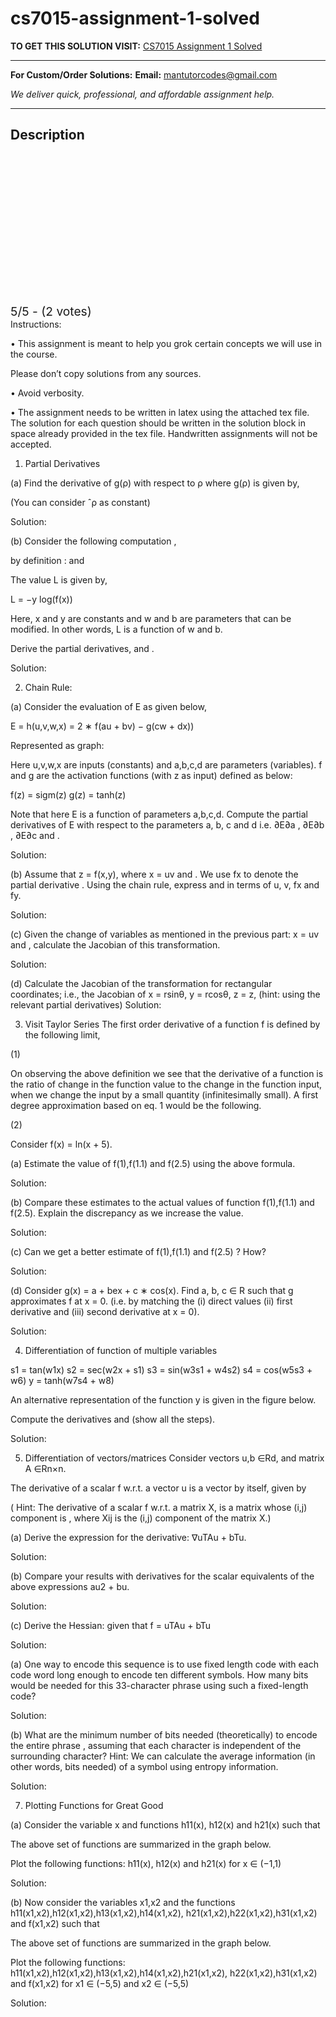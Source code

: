 # cs7015-assignment-1-solved
**TO GET THIS SOLUTION VISIT:** [CS7015 Assignment 1 Solved](https://mantutor.com/product/cs7015-solved/)


---

**For Custom/Order Solutions:** **Email:** mantutorcodes@gmail.com  

*We deliver quick, professional, and affordable assignment help.*

---

<h2>Description</h2>



<div class="kk-star-ratings kksr-auto kksr-align-center kksr-valign-top" data-payload="{&quot;align&quot;:&quot;center&quot;,&quot;id&quot;:&quot;114291&quot;,&quot;slug&quot;:&quot;default&quot;,&quot;valign&quot;:&quot;top&quot;,&quot;ignore&quot;:&quot;&quot;,&quot;reference&quot;:&quot;auto&quot;,&quot;class&quot;:&quot;&quot;,&quot;count&quot;:&quot;2&quot;,&quot;legendonly&quot;:&quot;&quot;,&quot;readonly&quot;:&quot;&quot;,&quot;score&quot;:&quot;5&quot;,&quot;starsonly&quot;:&quot;&quot;,&quot;best&quot;:&quot;5&quot;,&quot;gap&quot;:&quot;4&quot;,&quot;greet&quot;:&quot;Rate this product&quot;,&quot;legend&quot;:&quot;5\/5 - (2 votes)&quot;,&quot;size&quot;:&quot;24&quot;,&quot;title&quot;:&quot;CS7015 Assignment 1 Solved&quot;,&quot;width&quot;:&quot;138&quot;,&quot;_legend&quot;:&quot;{score}\/{best} - ({count} {votes})&quot;,&quot;font_factor&quot;:&quot;1.25&quot;}">

<div class="kksr-stars">

<div class="kksr-stars-inactive">
            <div class="kksr-star" data-star="1" style="padding-right: 4px">


<div class="kksr-icon" style="width: 24px; height: 24px;"></div>
        </div>
            <div class="kksr-star" data-star="2" style="padding-right: 4px">


<div class="kksr-icon" style="width: 24px; height: 24px;"></div>
        </div>
            <div class="kksr-star" data-star="3" style="padding-right: 4px">


<div class="kksr-icon" style="width: 24px; height: 24px;"></div>
        </div>
            <div class="kksr-star" data-star="4" style="padding-right: 4px">


<div class="kksr-icon" style="width: 24px; height: 24px;"></div>
        </div>
            <div class="kksr-star" data-star="5" style="padding-right: 4px">


<div class="kksr-icon" style="width: 24px; height: 24px;"></div>
        </div>
    </div>

<div class="kksr-stars-active" style="width: 138px;">
            <div class="kksr-star" style="padding-right: 4px">


<div class="kksr-icon" style="width: 24px; height: 24px;"></div>
        </div>
            <div class="kksr-star" style="padding-right: 4px">


<div class="kksr-icon" style="width: 24px; height: 24px;"></div>
        </div>
            <div class="kksr-star" style="padding-right: 4px">


<div class="kksr-icon" style="width: 24px; height: 24px;"></div>
        </div>
            <div class="kksr-star" style="padding-right: 4px">


<div class="kksr-icon" style="width: 24px; height: 24px;"></div>
        </div>
            <div class="kksr-star" style="padding-right: 4px">


<div class="kksr-icon" style="width: 24px; height: 24px;"></div>
        </div>
    </div>
</div>


<div class="kksr-legend" style="font-size: 19.2px;">
            5/5 - (2 votes)    </div>
    </div>
Instructions:

• This assignment is meant to help you grok certain concepts we will use in the course.

Please don’t copy solutions from any sources.

• Avoid verbosity.

• The assignment needs to be written in latex using the attached tex file. The solution for each question should be written in the solution block in space already provided in the tex file. Handwritten assignments will not be accepted.

1. Partial Derivatives

(a) Find the derivative of g(ρ) with respect to ρ where g(ρ) is given by,

(You can consider ˆρ as constant)

Solution:

(b) Consider the following computation ,

by definition : and

The value L is given by,

L = −y log(f(x))

Here, x and y are constants and w and b are parameters that can be modified. In other words, L is a function of w and b.

Derive the partial derivatives, and .

Solution:

2. Chain Rule:

(a) Consider the evaluation of E as given below,

E = h(u,v,w,x) = 2 ∗ f(au + bv) − g(cw + dx))

Represented as graph:

Here u,v,w,x are inputs (constants) and a,b,c,d are parameters (variables). f and g are the activation functions (with z as input) defined as below:

f(z) = sigm(z) g(z) = tanh(z)

Note that here E is a function of parameters a,b,c,d. Compute the partial derivatives of E with respect to the parameters a, b, c and d i.e. ∂E∂a , ∂E∂b , ∂E∂c and .

Solution:

(b) Assume that z = f(x,y), where x = uv and . We use fx to denote the partial derivative . Using the chain rule, express and in terms of u, v, fx and fy.

Solution:

(c) Given the change of variables as mentioned in the previous part: x = uv and , calculate the Jacobian of this transformation.

Solution:

(d) Calculate the Jacobian of the transformation for rectangular coordinates; i.e., the Jacobian of x = rsinθ, y = rcosθ, z = z, (hint: using the relevant partial derivatives) Solution:

3. Visit Taylor Series The first order derivative of a function f is defined by the following limit,

(1)

On observing the above definition we see that the derivative of a function is the ratio of change in the function value to the change in the function input, when we change the input by a small quantity (infinitesimally small). A first degree approximation based on eq. 1 would be the following.

(2)

Consider f(x) = ln(x + 5).

(a) Estimate the value of f(1),f(1.1) and f(2.5) using the above formula.

Solution:

(b) Compare these estimates to the actual values of function f(1),f(1.1) and f(2.5). Explain the discrepancy as we increase the value.

Solution:

(c) Can we get a better estimate of f(1),f(1.1) and f(2.5) ? How?

Solution:

(d) Consider g(x) = a + bex + c ∗ cos(x). Find a, b, c ∈ R such that g approximates f at x = 0. (i.e. by matching the (i) direct values (ii) first derivative and (iii) second derivative at x = 0).

Solution:

4. Differentiation of function of multiple variables

s1 = tan(w1x) s2 = sec(w2x + s1) s3 = sin(w3s1 + w4s2) s4 = cos(w5s3 + w6) y = tanh(w7s4 + w8)

An alternative representation of the function y is given in the figure below.

Compute the derivatives and (show all the steps).

Solution:

5. Differentiation of vectors/matrices Consider vectors u,b ∈Rd, and matrix A ∈Rn×n.

The derivative of a scalar f w.r.t. a vector u is a vector by itself, given by

( Hint: The derivative of a scalar f w.r.t. a matrix X, is a matrix whose (i,j) component is , where Xij is the (i,j) component of the matrix X.)

(a) Derive the expression for the derivative: ∇uTAu + bTu.

Solution:

(b) Compare your results with derivatives for the scalar equivalents of the above expressions au2 + bu.

Solution:

(c) Derive the Hessian: given that f = uTAu + bTu

Solution:

(a) One way to encode this sequence is to use fixed length code with each code word long enough to encode ten different symbols. How many bits would be needed for this 33-character phrase using such a fixed-length code?

Solution:

(b) What are the minimum number of bits needed (theoretically) to encode the entire phrase , assuming that each character is independent of the surrounding character? Hint: We can calculate the average information (in other words, bits needed) of a symbol using entropy information.

Solution:

7. Plotting Functions for Great Good

(a) Consider the variable x and functions h11(x), h12(x) and h21(x) such that

The above set of functions are summarized in the graph below.

Plot the following functions: h11(x), h12(x) and h21(x) for x ∈ (−1,1)

Solution:

(b) Now consider the variables x1,x2 and the functions h11(x1,x2),h12(x1,x2),h13(x1,x2),h14(x1,x2), h21(x1,x2),h22(x1,x2),h31(x1,x2) and f(x1,x2) such that

The above set of functions are summarized in the graph below.

Plot the following functions: h11(x1,x2),h12(x1,x2),h13(x1,x2),h14(x1,x2),h21(x1,x2), h22(x1,x2),h31(x1,x2) and f(x1,x2) for x1 ∈ (−5,5) and x2 ∈ (−5,5)

Solution:
